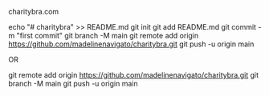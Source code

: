 charitybra.com

echo "# charitybra" >> README.md
git init
git add README.md
git commit -m "first commit"
git branch -M main
git remote add origin https://github.com/madelinenavigato/charitybra.git
git push -u origin main


OR

git remote add origin https://github.com/madelinenavigato/charitybra.git
git branch -M main
git push -u origin main
